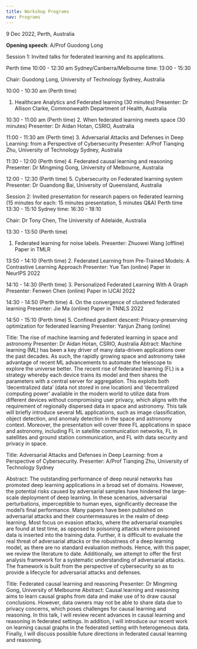 ```yaml
---
title: Workshop Programs
nav: Programs
---
```


9 Dec 2022, Perth, Australia

**Opening speech**: A/Prof Guodong Long

Session 1: Invited talks for federated learning and its applications.

Perth time 10:00 - 12:30 am
Sydney/Canberra/Melbourne time: 13:00 - 15:30

Chair: Guodong Long, University of Technology Sydney, Australia

10:00 - 10:30 am (Perth time)
1. Healthcare Analytics and Federated learning  (30 minutes)
Presenter: Dr Allison Clarke, Commonwealth Department of Health, Australia

10:30 - 11:00 am (Perth time)
2. When federated learning meets space (30 minutes)
Presenter: Dr Aidan Hotan, CSRIO, Australia

11:00 - 11:30 am (Perth time)
3. Adversarial Attacks and Defenses in Deep Learning: from a Perspective of Cybersecurity
Presenter: A/Prof Tianqing Zhu, University of Technology Sydney, Australia

11:30 - 12:00  (Perth time)
4. Federated causal learning and reasoning
Presenter: Dr Mingming Gong, University of Melbourne, Australia

12:00 - 12:30  (Perth time)
5. Cybersecurity on Federated learning system
Presenter: Dr Guandong Bai, University of Queensland, Australia


Session 2: Invited presentation for research papers on federated learning (15 minutes for each: 15 minutes presentation, 5 minutes Q&A)
Perth time 13:30 - 15:10 
Sydney time: 16:30 - 18:10

Chair: Dr Tony Chen, The University of Adelaide, Australia

13:30 - 13:50 (Perth  time)
1. Federated learning for noise labels.
Presenter: Zhuowei Wang (offline)
Paper in TMLR

13:50 - 14:10 (Perth  time)
2. Federated Learning from Pre-Trained Models: A Contrastive Learning Approach
Presenter: Yue Tan (online)
Paper in NeurIPS 2022

14:10 - 14:30 (Perth  time)
3. Personalized Federated Learning With A Graph
Presenter: Fenwen Chen (online)
Paper in IJCAI 2022

14:30 - 14:50 (Perth  time)
4. On the convergence of clustered federated learning
Presenter: Jie Ma (online)
Paper in TNNLS 2022

14:50 - 15:10 (Perth  time)
5. Confined gradient descent: Privacy-preserving optimization for federated learning
Presenter: Yanjun Zhang (online)


Title: The rise of machine learning and federated learning in space and astronomy
Presenter: Dr Aidan Hotan, CSRIO, Australia
Abtract:
Machine learning (ML) has been a key driver of many data-driven applications over the past decades. As such, the rapidly growing space and astronomy take advantage of recent ML advancements to automate the telescope to explore the universe better. The recent rise of federated learning (FL) is a strategy whereby each device trains its model and then shares the parameters with a central server for aggregation. This exploits both ‘decentralized data’ (data not stored in one location) and ‘decentralized computing power’ available in the modern world to utilize data from different devices without compromising user privacy, which aligns with the requirement of regionally dispersed data in space and astronomy. This talk will briefly introduce several ML applications, such as image classification, object detection, and anomaly detection in the space and astronomy context. Moreover, the presentation will cover three FL applications in space and astronomy, including FL in satellite communication networks, FL in satellites and ground station communication, and FL with data security and privacy in space.


Title: Adversarial Attacks and Defenses in Deep Learning: from a Perspective of Cybersecurity.
Presenter: A/Prof Tianqing Zhu, University of Technology Sydney

Abstract: The outstanding performance of deep neural networks has promoted deep learning applications in a broad set of domains. However, the potential risks caused by adversarial samples have hindered the large-scale deployment of deep learning. In these scenarios, adversarial perturbations, imperceptible to human eyes, significantly decrease the model’s final performance. Many papers have been published on adversarial attacks and their countermeasures in the realm of deep learning. Most focus on evasion attacks, where the adversarial examples are found at test time, as opposed to poisoning attacks where poisoned data is inserted into the training data. Further, it is difficult to evaluate the real threat of adversarial attacks or the robustness of a deep learning model, as there are no standard evaluation methods. Hence, with this paper, we review the literature to date. Additionally, we attempt to offer the first analysis framework for a systematic understanding of adversarial attacks. The framework is built from the perspective of cybersecurity so as to provide a lifecycle for adversarial attacks and defenses.



Title: Federated causal learning and reasoning
Presenter: Dr Mingming Gong, University of Melbourne
Abstract: Causal learning and reasoning aims to learn causal graphs from data and make use of to draw causal conclusions. However, data owners may not be able to share data due to privacy concerns, which poses challenges for causal learning and reasoning. In this talk, I will review recent advances in causal learning and reasoning in federated settings. In addition, I will introduce our recent work on learning causal graphs in the federated setting with heterogeneous data. Finally, I will discuss possible future directions in federated causal learning and reasoning.

<!--### To be decided soon 

To create your own materials using `workshop-template-b`, please create a free [GitHub account](https://github.com/join) if you do not have one already.
Basic familiarity with the GitHub web interface will be helpful.

For a quick introduction check out GitHub's [Hello World guide](https://guides.github.com/activities/hello-world/), or the extensive [GitHub Learning Lab](https://lab.github.com/).

It is possible to create a website with this template using only GitHub's web interface--in fact, it works great!
However, for more advanced uses you will want Git, Ruby, and Jekyll installed on your computer to do local development.

{% capture text %}
1. Have a [GitHub](https://github.com) account.
2. Optional: have [Git](https://git-scm.com/), [Jekyll](https://jekyllrb.com/), and a nice [text editor](https://code.visualstudio.com/) installed.
{% endcapture %}
{% include card.html text=text header="Setup Overview" %}

-------------

## Local Jekyll Setup [very optional]

### Install Git

[Git](https://git-scm.com/) is a [free](https://www.gnu.org/philosophy/free-sw.en.html), [distributed](https://en.wikipedia.org/wiki/Distributed_version_control) version control system. [GitHub](https://github.com/) is a Git repository hosting service, a place to store and sync your work in the cloud--your Jekyll and GitHub Pages projects will be under Git version control, so you need the software on your machine. 

- Windows: install [Git for Windows](https://git-for-windows.github.io/) using the default options. This will give you Git, Git Bash, and Git GUI. Git Bash is a great terminal that lets you use UNIX style commands on Windows.
- Mac: check if Git is already installed by opening terminal and typing `git --version`. If you do not have it, download the official [Mac installer](https://git-scm.com/downloads).
- Linux: check if Git is already installed by opening terminal and typing `git --version`. If you do not have it, install from your distribution's software center or package manager (for Ubuntu `sudo apt install git`).

If you are interested in using a visual GUI application integrated with GitHub, Windows and Mac users should also install [GitHub Desktop](https://desktop.github.com/) using the default options.
You can install GitHub Desktop in addition to other versions of Git.

There are other [GUI apps available](https://git-scm.com/downloads/guis) for managing and visualizing Git repositories, including Linux options.

### Install Ruby

[Ruby](https://www.ruby-lang.org/en/){:target="_blank" rel="noopener"} is a open source programming language popular with web applications.
**_You do not need to know anything about Ruby_**, but you do need it to run Jekyll on your system!

Jekyll requires a Ruby version 2.4.0 or greater.
Below are quick start steps, but you may want to refer to Jekyll's official [installation guides](https://jekyllrb.com/docs/installation/) for tips.

- **Windows:** Use [RubyInstaller for Windows](https://rubyinstaller.org/){:target="_blank" rel="noopener"}.
    - First, [download](https://rubyinstaller.org/downloads/) the suggested stable version "WITH DEVKIT" (as of this writing, Ruby+Devkit 2.7.X (x64)) and double click to install. Use the install defaults, but make sure "Add Ruby executables to your PATH" is checked. On the final step, ensure the box to start the MSYS2 DevKit is checked.
    - Second, the installer will open a terminal window with options to install MSYS2 DevKit components. Choose option 3, "MSYS2 and MINGW development toolchain", or simply press ENTER to install all the necessary dependencies. The installer will proceed through a bunch of steps outputting a bunch of text in the terminal window. *Eventually*, this will conclude and you should see a message with the word `success` in it. If the window doesn't close, press `Enter` again or manually close it. (The installer can be restarted by typing `ridk install` into a command prompt).
- **Mac:** OS X has a version of Ruby installed by default. Check the version with `ruby -v`. If it is > 2.4.0 you can use the system Ruby. However, a newer version can be installed using [Homebrew](https://brew.sh/), `brew install ruby`, or a manager such as [rbenv](https://github.com/rbenv/rbenv) or [RVM](http://rvm.io/). Check the official Jekyll [Mac install docs](https://jekyllrb.com/docs/installation/#macOS) for tips.
- **Linux:** Even though the version will not be the most up-to-date, the simplest method is to use your distro's repositories. For example on Ubuntu, `sudo apt install ruby-full`. Make sure the repository version is > 2.4.0. You will also need the build tools Make and GCC, on Ubuntu get them with `sudo apt install build-essential`. For a more up-to-date version, use a manager such as  [rbenv](https://github.com/rbenv/rbenv) or [RVM](http://rvm.io/).

### Install Jekyll

Jekyll is a Gem, a software package installed via Ruby's management system called RubyGems (similar to Python's Pip). 
Open a terminal and type:
`gem install jekyll bundler`

This will take a minute as Gem installs all the dependencies and builds extensions. 

### Install Text Editor

When working with code you should have a good text editor.
Windows notepad does not handle UTF-8 encoding or UNIX line endings that are standard for cross platform applications. 
For basic editing, Windows [Notepad++](https://notepad-plus-plus.org/), Mac TextEdit, or Linux Gedit are sufficient.
However, a more complete code editor will be helpful for managing Jekyll projects.

Open-source cross platform suggestions:

- [Visual Studio Code](https://code.visualstudio.com/)
- [Atom](https://atom.io/)

Tip: you can click `.` on any GitHub repository to [open the web editor](https://docs.github.com/en/codespaces/the-githubdev-web-based-editor) (which is a light version of VS Code)!
-->

